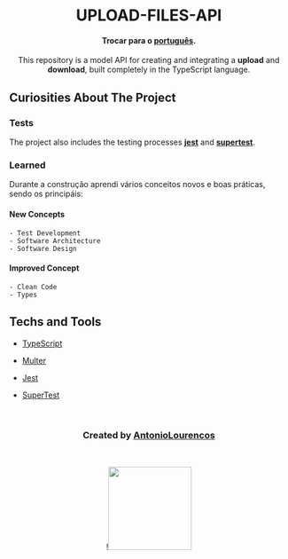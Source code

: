 <div align="center">

# **UPLOAD-FILES-API**

#### Trocar para o **[português](https://github.com/AntonioLourencos/upload-file-api/blob/master/readme.md)**.

This repository is a model API for creating and integrating a **upload** and **download**, built completely in the TypeScript language.

</div>

## **Curiosities About The Project**

### **Tests**

The project also includes the testing processes **[jest](https://jestjs.io/)** and **[supertest](https://github.com/visionmedia/supertest)**.

### **Learned**

Durante a construção aprendi vários conceitos novos e boas práticas, sendo os principáis:

#### **New Concepts**

    - Test Development
    - Software Architecture
    - Software Design

#### **Improved Concept**

    - Clean Code
    - Types

## **Techs and Tools**

-   [TypeScript](https://www.typescriptlang.org/)

-   [Multer](https://github.com/expressjs/multer)

-   [Jest](https://jestjs.io/)

-   [SuperTest](https://github.com/visionmedia/supertest)

<div align="center">

<br />

### **Created by [AntonioLourencos](https://www.linkedin.com/in/antoniolourencos/)**

<br />

!<img width="150" src="https://camo.githubusercontent.com/affae0a22ee54ab97fb432a0cea816c8f42ad80b1d3d6c132c3e65d10c764815/68747470733a2f2f656e637279707465642d74626e302e677374617469632e636f6d2f696d616765733f713d74626e3a414e643947635279495f2d67584367645368534479767453735839665442684146796d7277596f4f304126757371703d434155"/>

</div>
